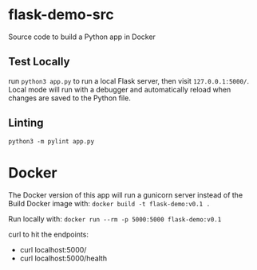 # flask-demo-src
Source code to build a Python app in Docker

## Test Locally
run `python3 app.py` to run a local Flask server, then visit `127.0.0.1:5000/`. 
Local mode will run with a debugger and automatically reload when changes are saved to the Python file.

## Linting
`python3 -m pylint app.py`

# Docker
The Docker version of this app will run a gunicorn server instead of the 
Build Docker image with: `docker build -t flask-demo:v0.1 .`

Run locally with: `docker run --rm -p 5000:5000 flask-demo:v0.1`

curl to hit the endpoints:
* curl localhost:5000/
* curl localhost:5000/health